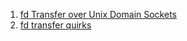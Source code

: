  1. [fd Transfer over Unix Domain Sockets]
 2. [fd transfer quirks]
 
[fd Transfer over Unix Domain Sockets]: https://medium.com/@copyconstruct/file-descriptor-transfer-over-unix-domain-sockets-dcbbf5b3b6ec
[fd transfer quirks]: https://gist.github.com/kentonv/bc7592af98c68ba2738f4436920868dc
